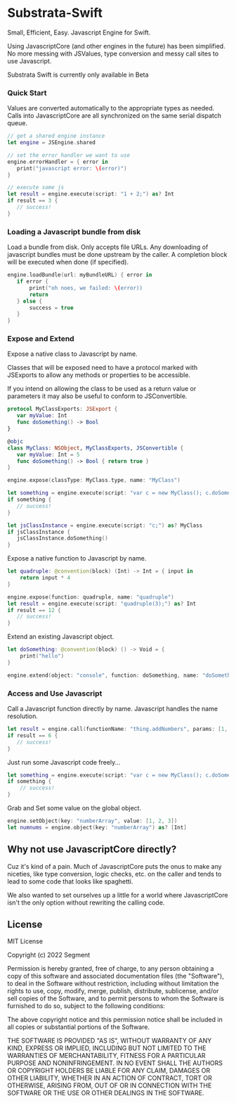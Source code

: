# Substrata-Swift
Small, Efficient, Easy.  Javascript Engine for Swift.

Using JavascriptCore (and other engines in the future) has been simplified.  No more
messing with JSValues, type conversion and messy call sites to use Javascript.

Substrata Swift is currently only available in Beta

### Quick Start

Values are converted automatically to the appropriate types
as needed.  Calls into JavascriptCore are all synchronized on
the same serial dispatch queue.

```swift
// get a shared engine instance
let engine = JSEngine.shared

// set the error handler we want to use
engine.errorHandler = { error in
   print("javascript error: \(error)")
}

// execute some js
let result = engine.execute(script: "1 + 2;") as? Int
if result == 3 {
   // success!
}
```

### Loading a Javascript bundle from disk

Load a bundle from disk.  Only accepts file URLs.  Any downloading of javascript
bundles must be done upstream by the caller.  A completion block will be executed
when done (if specified).
     
 ```swift
 engine.loadBundle(url: myBundleURL) { error in
    if error {
        print("oh noes, we failed: \(error))
        return
    } else {
        success = true
    }
 }
 ```
 
### Expose and Extend

Expose a native class to Javascript by name.
 
Classes that will be exposed need to have a protocol marked with JSExports
to allow any methods or properties to be accessible.
 
If you intend on allowing the class to be used as a return value or parameters
it may also be useful to conform to JSConvertible.
 
 ```swift
 protocol MyClassExports: JSExport {
    var myValue: Int
    func doSomething() -> Bool
 }
 
 @objc
 class MyClass: NSObject, MyClassExports, JSConvertible {
    var myValue: Int = 5
    func doSomething() -> Bool { return true }
 }
 
 engine.expose(classType: MyClass.type, name: "MyClass")
 
 let something = engine.execute(script: "var c = new MyClass(); c.doSomething();") as? Bool
 if something {
    // success!
 }
 
 let jsClassInstance = engine.execute(script: "c;") as? MyClass
 if jsClassInstance {
    jsClassInstance.doSomething()
 }
 ```

Expose a native function to Javascript by name.
 
 ```swift
 let quadruple: @convention(block) (Int) -> Int = { input in
     return input * 4
 }
 
 engine.expose(function: quadruple, name: "quadruple")
 let result = engine.execute(script: "quadruple(3);") as? Int
 if result == 12 {
    // success!
 }
 ```

Extend an existing Javascript object.

 ```swift
 let doSomething: @convention(block) () -> Void = {
     print("hello")
 }
 
 engine.extend(object: "console", function: doSomething, name: "doSomething")
 ```

### Access and Use  Javascript

Call a Javascript function directly by name.  Javascript handles the name resolution.
 
 ```swift
 let result = engine.call(functionName: "thing.addNumbers", params: [1, 2, 3]) as? Int
 if result == 6 {
    // success!
 }
 ```
 
Just run some Javascript code freely...

```swift
let something = engine.execute(script: "var c = new MyClass(); c.doSomething();") as? Bool
if something {
	// success!
}
```

Grab and Set some value on the global object.

```swift
engine.setObject(key: "numberArray", value: [1, 2, 3])
let numnums = engine.object(key: "numberArray") as? [Int]
```

## Why not use JavascriptCore directly?

Cuz it's kind of a pain.  Much of JavascriptCore puts the onus to make any
niceties, like type conversion, logic checks, etc. on the caller and tends
to lead to some code that looks like spaghetti.

We also wanted to set ourselves up a little for a world where JavascriptCore
isn't the only option without rewriting the calling code.

## License

MIT License

Copyright (c) 2022 Segment

Permission is hereby granted, free of charge, to any person obtaining a copy
of this software and associated documentation files (the "Software"), to deal
in the Software without restriction, including without limitation the rights
to use, copy, modify, merge, publish, distribute, sublicense, and/or sell
copies of the Software, and to permit persons to whom the Software is
furnished to do so, subject to the following conditions:

The above copyright notice and this permission notice shall be included in all
copies or substantial portions of the Software.

THE SOFTWARE IS PROVIDED "AS IS", WITHOUT WARRANTY OF ANY KIND, EXPRESS OR
IMPLIED, INCLUDING BUT NOT LIMITED TO THE WARRANTIES OF MERCHANTABILITY,
FITNESS FOR A PARTICULAR PURPOSE AND NONINFRINGEMENT. IN NO EVENT SHALL THE
AUTHORS OR COPYRIGHT HOLDERS BE LIABLE FOR ANY CLAIM, DAMAGES OR OTHER
LIABILITY, WHETHER IN AN ACTION OF CONTRACT, TORT OR OTHERWISE, ARISING FROM,
OUT OF OR IN CONNECTION WITH THE SOFTWARE OR THE USE OR OTHER DEALINGS IN THE
SOFTWARE.

